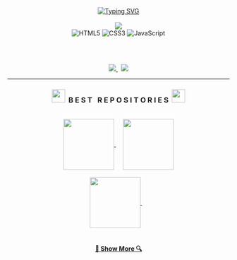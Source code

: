 <div align=center>
  <a href="https://git.io/typing-svg"><img src="http://readme-typing-svg.herokuapp.com?font=Fira+Code&duration=4000&pause=1000&color=6F1AB6&center=true&width=435&lines=Hello!+My+name+is+Ruan+Victor;I'm+a+Front+End+Developer" alt="Typing SVG" /></a>
</div>

<br>

<div align=center>
  <a href="https://github.com/RuanCarreiroGomes/">
    <img src="https://github-readme-stats.vercel.app/api?username=RuanCarreiroGomes&show_icons=true&icon_color=6F1AB6&theme=vision-friendly-dark&&bg_color=00000000&hide_title=true&hide_border=true&hide=prs,issues" />
  </a>
</div>

<div align="center">
  <img alt="HTML5" src="https://img.shields.io/badge/html5%20-%E34F26.svg?&style=for-the-badge&logo=html5&logoColor=E34F26&color=282828"/>
  <img alt="CSS3" src="https://img.shields.io/badge/css3%20-%1572B6.svg?&style=for-the-badge&logo=css3&logoColor=1572B6&color=282828"/>
  <img alt="JavaScript" src="https://img.shields.io/badge/javascript%20-%F7DF1E.svg?&style=for-the-badge&logo=javascript&logoColor=F7DF1E&color=282828"/>
  <br>
</div>

<br><br>

<div align="center">
  <a href="https://www.linkedin.com/in/ruan-victor-carreiro-gomes-b9202b22b/">
    <img src="https://img.shields.io/badge/LinkedIn%20-%0A66C2.svg?&style=for-the-badge&logo=LinkedIn&logoColor=0A66C2&color=282828" target="_blank"/>
  </a>
  &nbsp;
  <a href="https://ruancarreirogomes.github.io/Portfolio/">
    <img src="https://img.shields.io/badge/Portfolio%20-%F0A400.svg?&style=for-the-badge&logo=Github&logoColor=00C7B7&color=282828" target="_blank"/>
  </a>
</div>

<hr>

<h3 align="center"><img src="https://slackmojis.com/emojis/59967-duck_dance/download" width="30"/>&nbsp;&nbsp;B E S T &nbsp; R E P O S I T O R I E S&nbsp;&nbsp;<img src="https://slackmojis.com/emojis/59967-duck_dance/download" width="30"/></h3>

<br> 

<div width="100%" align="center">
  <a align="center" href="https://github.com/RuanCarreiroGomes/AirHockey2D" title="Air Hockey 2D">
    <img align="center" height="115" src="https://github-readme-stats.vercel.app/api/pin/?username=RuanCarreiroGomes&repo=AirHockey2D&theme=vision-friendly-dark&icon_color=6F1AB6&&border_color=6F1AB6&bg_color=00000000&border_radius=10">
  </a>
  &nbsp;&nbsp;&nbsp;
  <a align="center" href="https://github.com/RuanCarreiroGomes/RescueGame" title="Rescue Game">
    <img align="center" height="115" src="https://github-readme-stats.vercel.app/api/pin/?username=RuanCarreiroGomes&repo=RescueGame&theme=vision-friendly-dark&icon_color=6F1AB6&&border_color=6F1AB6&bg_color=00000000&border_radius=10">
  </a>
</div>

<br/>

<div width="100%" align="center">
  <a align="center" href="https://github.com/RuanCarreiroGomes/Costs-React" title="Costs">
    <img align="center" height="115" src="https://github-readme-stats.vercel.app/api/pin/?username=RuanCarreiroGomes&repo=Costs-React&theme=vision-friendly-dark&icon_color=6F1AB6&&border_color=6F1AB6&bg_color=00000000&border_radius=10">
  </a>
  &nbsp;&nbsp;&nbsp;  
</div>

<br>

<h4 align="center">
  <a href="https://github.com/RuanCarreiroGomes?tab=repositories" title="Show Repositories">🔎 Show More 🔍</a>
</h4>
